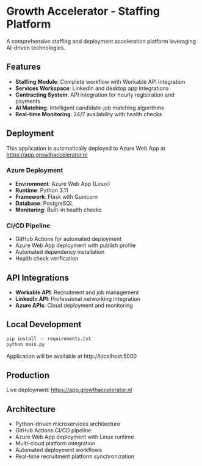 # Growth Accelerator - Staffing Platform

A comprehensive staffing and deployment acceleration platform leveraging AI-driven technologies.

## Features

- **Staffing Module**: Complete workflow with Workable API integration
- **Services Workspace**: LinkedIn and desktop app integrations  
- **Contracting System**: API integration for hourly registration and payments
- **AI Matching**: Intelligent candidate-job matching algorithms
- **Real-time Monitoring**: 24/7 availability with health checks

## Deployment

This application is automatically deployed to Azure Web App at https://app.growthaccelerator.nl

### Azure Deployment
- **Environment**: Azure Web App (Linux)
- **Runtime**: Python 3.11
- **Framework**: Flask with Gunicorn
- **Database**: PostgreSQL
- **Monitoring**: Built-in health checks

### CI/CD Pipeline
- GitHub Actions for automated deployment
- Azure Web App deployment with publish profile
- Automated dependency installation
- Health check verification

## API Integrations

- **Workable API**: Recruitment and job management
- **LinkedIn API**: Professional networking integration
- **Azure APIs**: Cloud deployment and monitoring

## Local Development

```bash
pip install -r requirements.txt
python main.py
```

Application will be available at http://localhost:5000

## Production

Live deployment: https://app.growthaccelerator.nl

## Architecture

- Python-driven microservices architecture
- GitHub Actions CI/CD pipeline
- Azure Web App deployment with Linux runtime
- Multi-cloud platform integration
- Automated deployment workflows
- Real-time recruitment platform synchronization
